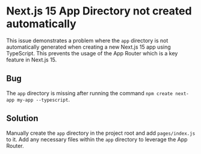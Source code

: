 # Next.js 15 App Directory not created automatically

This issue demonstrates a problem where the `app` directory is not automatically generated when creating a new Next.js 15 app using TypeScript. This prevents the usage of the App Router which is a key feature in Next.js 15.

## Bug

The `app` directory is missing after running the command `npm create next-app my-app --typescript`.

## Solution

Manually create the `app` directory in the project root and add `pages/index.js` to it.  Add any necessary files within the `app` directory to leverage the App Router.